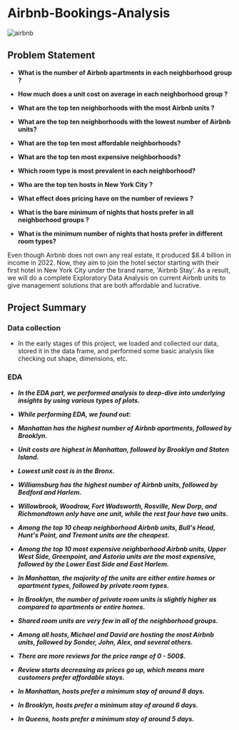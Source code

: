# Airbnb-Bookings-Analysis
![airbnb](https://github.com/Sid-9823/Airbnb-Bookings-Analysis/assets/125801958/6992d1b6-f48c-4140-90fb-4062b7c2c6c5)


<H2>Problem Statement</H2>

* **What is the number of Airbnb apartments in each neighborhood group ?**

* **How much does a unit cost on average in each neighborhood group ?**

* **What are the top ten neighborhoods with the most Airbnb units ?**

* **What are the top ten neighborhoods with the lowest number of Airbnb units?**

* **What are the top ten most affordable neighborhoods?**

* **What are the top ten most expensive neighborhoods?**

* **Which room type is most prevalent in each neighborhood?**

* **Who are the top ten hosts in New York City ?**

* **What effect does pricing have on the number of reviews ?**

* **What is the bare minimum of nights that hosts prefer in all neighborhood groups ?**

* **What is the minimum number of nights that hosts prefer in different room types?**

Even though Airbnb does not own any real estate, it produced $8.4 billion in income in 2022. Now, they aim to join the hotel sector starting with their first hotel in New York City under the brand name, 'Airbnb Stay'. As a result, we will do a complete Exploratory Data Analysis on current Airbnb units to give management solutions that are both affordable and lucrative.

<H2>Project Summary</H2>

<H3>Data collection</H3>

* In the early stages of this project, we loaded and collected our data, stored it in the data frame, and performed some basic analysis like checking out shape, dimensions, etc.

<H3>EDA</H3>

* ***In the EDA part, we performed analysis to deep-dive into underlying insights by using various types of plots.***

* ***While performing EDA, we found out:***
 
 * ***Manhattan has the highest number of Airbnb apartments, followed by Brooklyn.***

 * ***Unit costs are highest in Manhattan, followed by Brooklyn and Staten Island.***

 * ***Lowest unit cost is in the Bronx.***

 * ***Williamsburg has the highest number of Airbnb units, followed by Bedford and Harlem.***

 * ***Willowbrook, Woodrow, Fort Wadsworth, Rosville, New Dorp, and Richmondtown only have one unit, while the rest four have two units.***

 * ***Among the top 10 cheap neighborhood Airbnb units, Bull's Head, Hunt's Point, and Tremont units are the cheapest.***

 * ***Among the top 10 most expensive neighborhood Airbnb units, Upper West Side, Greenpoint, and Astoria units are the most expensive, followed by the Lower East Side and East Harlem.***
 
 * ***In Manhattan, the majority of the units are either entire homes or apartment types, followed by private room types.***

 * ***In Brooklyn, the number of private room units is slightly higher as compared to apartments or entire homes.***

 * ***Shared room units are very few in all of the neighborhood groups.***

 * ***Among all hosts, Michael and David are hosting the most Airbnb units, followed by Sonder, John, Alex, and several others.***

 * ***There are more reviews for the price range of 0 - 500$.***

 * ***Review starts decreasing as prices go up, which means more customers prefer affordable stays.***

 * ***In Manhattan, hosts prefer a minimum stay of around 8 days.***

 * ***In Brooklyn, hosts prefer a minimum stay of around 6 days.***

 * ***In Queens, hosts prefer a minimum stay of around 5 days.***
